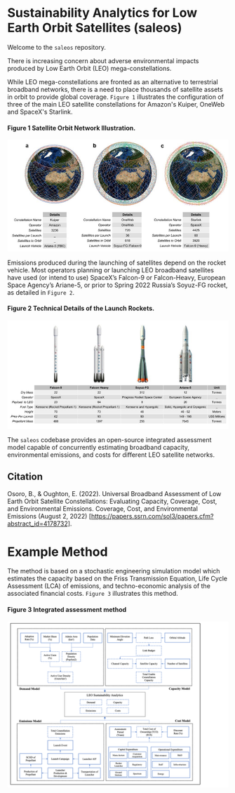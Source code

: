 # Sustainability Analytics for Low Earth Orbit Satellites (saleos)

Welcome to the `saleos` repository.

There is increasing concern about adverse environmental impacts produced by Low Earth Orbit (LEO) mega-constellations.

While LEO mega-constellations are fronted as an alternative to terrestrial broadband networks, there is a need to place thousands of satellite assets in orbit to provide global coverage. `Figure 1` illustrates the configuration of three of the main LEO satellite constellations for Amazon's Kuiper, OneWeb and SpaceX's Starlink. 

#### Figure 1 Satellite Orbit Network Illustration.
<p align="center">
  <img src="/docs/fig_1.jpg" />
</p>

Emissions produced during the launching of satellites depend on the rocket vehicle. Most operators planning or launching LEO broadband satellites have used (or intend to use) SpaceX’s Falcon-9 or Falcon-Heavy, European Space Agency’s Ariane-5, or prior to Spring 2022 Russia’s Soyuz-FG rocket, as detailed in `Figure 2`. 

#### Figure 2 Technical Details of the Launch Rockets.
<p align="center">
  <img src="/docs/fig_2.jpg" />
</p>

The `saleos` codebase provides an open-source integrated assessment model capable of concurrently estimating broadband capacity, environmental emissions, and costs for different LEO satellite networks.

Citation
---------
Osoro, B., & Oughton, E. (2022). Universal Broadband Assessment of Low Earth Orbit Satellite Constellations: Evaluating Capacity, Coverage, Cost, and Environmental Emissions. Coverage, Cost, and Environmental Emissions (August 2, 2022) [https://papers.ssrn.com/sol3/papers.cfm?abstract_id=4178732].

Example Method
==============

The method is based on a stochastic engineering simulation model which estimates the capacity based on the Friss Transmission Equation, Life Cycle Assessment (LCA) of emissions, and techno-economic analysis of the associated financial costs. `Figure 3` illustrates this method.

#### Figure 3 Integrated assessment method
<p align = 'center'>
  <img src= '/docs/model.png' />
</p>

